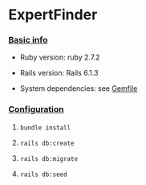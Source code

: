 # ExpertFinder

### [Basic info](#basic-info)

- Ruby version: ruby 2.7.2

- Rails version: Rails 6.1.3

- System dependencies: see [Gemfile](./Gemfile)

### [Configuration](#configuration)

1. `bundle install`

2. `rails db:create`

3. `rails db:migrate`

4. `rails db:seed`
